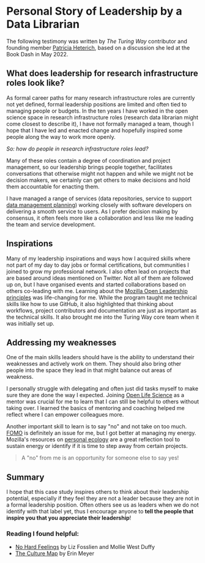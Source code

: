# Personal Story of Leadership by a Data Librarian

The following testimony was written by _The Turing Way_ contributor and founding member [Patricia Heterich](https://the-turing-way.netlify.app/afterword/contributors-record.html#patricia-herterich), based on a discussion she led at the Book Dash in May 2022.

## What does leadership for research infrastructure roles look like?

As formal career paths for many research infrastructure roles are currently not yet defined, formal leadership positions are limited and often tied to managing people or budgets.
In the ten years I have worked in the open science space in research infrastructure roles (research data librarian might come closest to describe it), I have not formally managed a team, though I hope that I have led and enacted change and hopefully inspired some people along the way to work more openly.

*So: how do people in research infrastructure roles lead?*

Many of these roles contain a degree of coordination and project management, so our leadership brings people together, facilitates conversations that otherwise might not happen and while we might not be decision makers, we certainly can get others to make decisions and hold them accountable for enacting them.

I have managed a range of services (data repositories, service to support [data management planning](https://the-turing-way.netlify.app/reproducible-research/rdm/rdm-dmp.html)) working closely with software developers on delivering a smooth service to users.
As I prefer decision making by consensus, it often feels more like a collaboration and less like me leading the team and service development. 


## Inspirations

Many of my leadership inspirations and ways how I acquired skills where not  part of my day to day jobs or formal certifications, but communities I joined to grow my professional network.
I also often lead on projects that are based around ideas mentioned on Twitter.
Not all of them are followed up on, but I have organised events and started collaborations based on others co-leading with me.
Learning about the [Mozilla Open Leadership principles](https://foundation.mozilla.org/en/initiatives/mozilla-open-leaders/) was life-changing for me. 
While the program taught me technical skills like how to use GitHub, it also highlighted that thinking about workflows, project contributors and documentation are just as important as the technical skills.
It also brought me into the Turing Way core team when it was initially set up. 

## Addressing my weaknesses
One of the main skills leaders should have is the ability to understand their weaknesses and actively work on them.
They should also bring other people into the space they lead in that might balance out areas of weakness.

I personally struggle with delegating and often just did tasks myself to make sure they are done the way I expected. 
Joining [Open Life Science](https://openlifesci.org/) as a mentor was crucial for me to learn that I can still be helpful to others without taking over. 
I learned the basics of mentoring and coaching helped me reflect where I can empower colleagues more.

Another important skill to learn is to say "no" and not take on too much. 
[FOMO](https://en.wikipedia.org/wiki/Fear_of_missing_out) is definitely an issue for me, but I got better at managing my energy. 
Mozilla's resources on [personal ecology](https://foundation.mozilla.org/en/blog/new-movement-building-home-community-calls/) are a great reflection tool to sustain energy or identify if it is time to step away from certain projects.

> A "no" from me is an opportunity for someone else to say yes!


## Summary

I hope that this case study inspires others to think about their leadership potential, especially if they feel they are not a leader because they are not in a formal leadership position.
Often others see us as leaders when we do not identify with that label yet, thus I encourage anyone to **tell the people that inspire you that you appreciate their leadership**! 


### Reading I found helpful:

* [No Hard Feelings](https://www.lizandmollie.com/book/) by Liz Fosslien and Mollie West Duffy
* [The Culture Map](https://erinmeyer.com/books/the-culture-map/) by Erin Meyer
